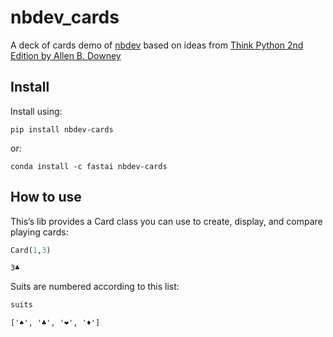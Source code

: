 nbdev_cards
================

<!-- WARNING: THIS FILE WAS AUTOGENERATED! DO NOT EDIT! -->

A deck of cards demo of [nbdev](https://nbdev.fast.ai) based on ideas
from [Think Python 2nd Edition by Allen B.
Downey](https://greenteapress.com/wp/think-python-2e/)

## Install

Install using:

    pip install nbdev-cards

or:

    conda install -c fastai nbdev-cards

## How to use

This’s lib provides a Card class you can use to create, display, and
compare playing cards:

``` python
Card(1,3)
```

    3♣️

Suits are numbered according to this list:

``` python
suits
```

    ['♠️', '♣️', '❤️', '♦️']
